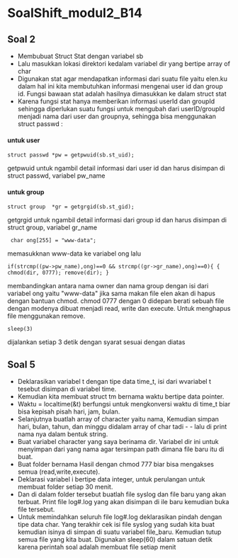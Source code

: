 # SoalShift_modul2_B14

## Soal 2
- Membubuat Struct Stat dengan variabel sb
- Lalu masukkan lokasi direktori kedalam variabel dir yang bertipe array of char
- Digunakan stat agar mendapatkan informasi dari suatu file yaitu elen.ku dalam hal ini kita membutuhkan informasi mengenai user id dan group id. Fungsi bawaan stat adalah hasilnya dimasukkan ke dalam struct stat
- Karena fungsi stat hanya memberikan informasi userId dan groupId sehingga diperlukan suatu fungsi untuk mengubah dari userID/groupId menjadi nama dari user dan groupnya, sehingga bisa menggunakan struct passwd :

#### untuk user

`struct passwd *pw = getpwuid(sb.st_uid);`
 
 getpwuid untuk ngambil detail informasi dari user id dan harus disimpan di struct passwd, variabel pw_name
 
 #### untuk group
 
`struct group  *gr = getgrgid(sb.st_gid);`

 getgrgid untuk ngambil detail informasi dari group id dan harus disimpan di struct group, variabel gr_name
 
` char ong[255] = "www-data";`

memasukknan www-data ke variabel ong
lalu 

`if(strcmp((pw->pw_name),ong)==0 && strcmp((gr->gr_name),ong)==0){
{
    chmod(dir, 0777);
    remove(dir);
}`

membandingkan antara nama owner dan nama group dengan isi dari variabel ong yaitu "www-data"
jika sama makan file elen akan di hapus dengan bantuan chmod. chmod 0777 dengan 0 didepan berati sebuah file dengan modenya dibuat menjadi read, write dan execute. Untuk menghapus file menggunakan remove.

`sleep(3)`

dijalankan setiap 3 detik dengan syarat sesuai dengan diatas

## Soal 5

- Deklarasikan variabel t dengan tipe data time_t, isi dari wvariabel t tesebut disimpan di variabel time. 
- Kemudian kita membuat struct tm bernama waktu bertipe data pointer. 
- Waktu = localtime(&t) berfungsi untuk mengkonversi waktu di time_t biar bisa kepisah pisah hari, jam, bulan.
- Selanjutnya buatlah array of character yaitu nama, Kemudian simpan hari, bulan, tahun, dan minggu didalam array of char tadi - - lalu di print nama nya dalam bentuk string. 
- Buat variabel character yang saya berinama dir. Variabel dir ini untuk menyimpan dari yang nama agar tersimpan path dimana file baru itu di buat.
- Buat folder bernama Hasil dengan chmod 777 biar bisa mengakses semua (read,write,execute).
- Deklarasi variabel i bertipe data integer, untuk perulangan untuk membuat folder setiap 30 menit.
- Dan di dalam folder tersebut buatlah file syslog dan file baru yang akan terbuat. Print file log#.log yang akan disimpan di ile baru kemudian buka file tersebut.
- Untuk memindahkan seluruh file log#.log deklarasikan pindah dengan tipe data char. Yang terakhir cek isi file syslog yang sudah kita buat kemudian isinya di simpan di suatu variabel file_baru. Kemudian tutup semua file yang kita buat. Digunakan sleep(60) dalam satuan detik karena perintah soal adalah membuat file setiap menit
